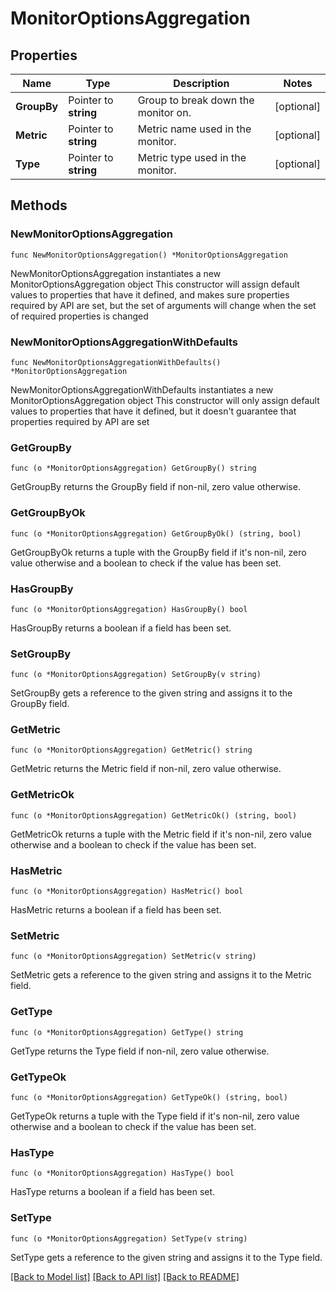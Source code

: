 # MonitorOptionsAggregation

## Properties

Name | Type | Description | Notes
------------ | ------------- | ------------- | -------------
**GroupBy** | Pointer to **string** | Group to break down the monitor on. | [optional] 
**Metric** | Pointer to **string** | Metric name used in the monitor. | [optional] 
**Type** | Pointer to **string** | Metric type used in the monitor. | [optional] 

## Methods

### NewMonitorOptionsAggregation

`func NewMonitorOptionsAggregation() *MonitorOptionsAggregation`

NewMonitorOptionsAggregation instantiates a new MonitorOptionsAggregation object
This constructor will assign default values to properties that have it defined,
and makes sure properties required by API are set, but the set of arguments
will change when the set of required properties is changed

### NewMonitorOptionsAggregationWithDefaults

`func NewMonitorOptionsAggregationWithDefaults() *MonitorOptionsAggregation`

NewMonitorOptionsAggregationWithDefaults instantiates a new MonitorOptionsAggregation object
This constructor will only assign default values to properties that have it defined,
but it doesn't guarantee that properties required by API are set

### GetGroupBy

`func (o *MonitorOptionsAggregation) GetGroupBy() string`

GetGroupBy returns the GroupBy field if non-nil, zero value otherwise.

### GetGroupByOk

`func (o *MonitorOptionsAggregation) GetGroupByOk() (string, bool)`

GetGroupByOk returns a tuple with the GroupBy field if it's non-nil, zero value otherwise
and a boolean to check if the value has been set.

### HasGroupBy

`func (o *MonitorOptionsAggregation) HasGroupBy() bool`

HasGroupBy returns a boolean if a field has been set.

### SetGroupBy

`func (o *MonitorOptionsAggregation) SetGroupBy(v string)`

SetGroupBy gets a reference to the given string and assigns it to the GroupBy field.

### GetMetric

`func (o *MonitorOptionsAggregation) GetMetric() string`

GetMetric returns the Metric field if non-nil, zero value otherwise.

### GetMetricOk

`func (o *MonitorOptionsAggregation) GetMetricOk() (string, bool)`

GetMetricOk returns a tuple with the Metric field if it's non-nil, zero value otherwise
and a boolean to check if the value has been set.

### HasMetric

`func (o *MonitorOptionsAggregation) HasMetric() bool`

HasMetric returns a boolean if a field has been set.

### SetMetric

`func (o *MonitorOptionsAggregation) SetMetric(v string)`

SetMetric gets a reference to the given string and assigns it to the Metric field.

### GetType

`func (o *MonitorOptionsAggregation) GetType() string`

GetType returns the Type field if non-nil, zero value otherwise.

### GetTypeOk

`func (o *MonitorOptionsAggregation) GetTypeOk() (string, bool)`

GetTypeOk returns a tuple with the Type field if it's non-nil, zero value otherwise
and a boolean to check if the value has been set.

### HasType

`func (o *MonitorOptionsAggregation) HasType() bool`

HasType returns a boolean if a field has been set.

### SetType

`func (o *MonitorOptionsAggregation) SetType(v string)`

SetType gets a reference to the given string and assigns it to the Type field.


[[Back to Model list]](../README.md#documentation-for-models) [[Back to API list]](../README.md#documentation-for-api-endpoints) [[Back to README]](../README.md)


